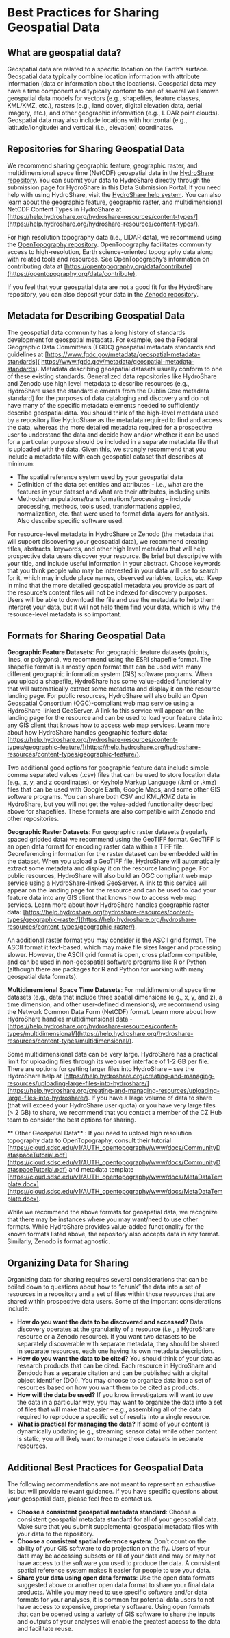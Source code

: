 # Best Practices for Sharing Geospatial Data

## What are geospatial data?

Geospatial data are related to a specific location on the Earth’s surface. Geospatial data typically combine location information with attribute information (data or information about the locations). Geospatial data may have a time component and typically conform to one of several well known geospatial data models for vectors (e.g., shapefiles, feature classes, KML/KMZ, etc.), rasters (e.g., land cover, digital elevation data, aerial imagery, etc.), and other geographic information (e.g., LiDAR point clouds). Geospatial data may also include locations with horizontal (e.g., latitude/longitude) and vertical (i.e., elevation) coordinates.

## Repositories for Sharing Geospatial Data

We recommend sharing geographic feature, geographic raster, and multidimensional space time (NetCDF) geospatial data in the [HydroShare repository](http://hydroshare.org). You can submit your data to HydroShare directly through the submission page for HydroShare in this Data Submission Portal. If you need help with using HydroShare, visit the [HydroShare help system](http://help.hydroshare.org). You can also learn about the geographic feature, geographic raster, and multidimensional NetCDF Content Types in HydroShare at [https://help.hydroshare.org/hydroshare-resources/content-types/](https://help.hydroshare.org/hydroshare-resources/content-types/).

For high resolution topography data (i.e., LIDAR data), we recommend using the [OpenTopography repository](https://opentopography.org/). OpenTopography facilitates community access to high-resolution, Earth science-oriented topography data along with related tools and resources. See OpenTopography’s information on contributing data at [https://opentopography.org/data/contribute](https://opentopography.org/data/contribute).

If you feel that your geospatial data are not a good fit for the HydroShare repository, you can also deposit your data in the [Zenodo repository](http://zenodo.org).

## Metadata for Describing Geospatial Data

The geospatial data community has a long history of standards development for geospatial metadata. For example, see the Federal Geographic Data Committee’s (FGDC) geospatial metadata standards and guidelines at [https://www.fgdc.gov/metadata/geospatial-metadata-standards]( https://www.fgdc.gov/metadata/geospatial-metadata-standards). Metadata describing geospatial datasets usually conform to one of these existing standards. Generalized data repositories like HydroShare and Zenodo use high level metadata to describe resources (e.g., HydroShare uses the standard elements from the Dublin Core metadata standard) for the purposes of data cataloging and discovery and do not have many of the specific metadata elements needed to sufficiently describe geospatial data. You should think of the high-level metadata used by a repository like HydroShare as the metadata required to find and access the data, whereas the more detailed metadata required for a prospective user to understand the data and decide how and/or whether it can be used for a particular purpose should be included in a separate metadata file that is uploaded with the data. Given this, we strongly recommend that you include a metadata file with each geospatial dataset that describes at minimum:

* The spatial reference system used by your geospatial data
* Definition of the data set entities and attributes - i.e., what are the features in your dataset and what are their attributes, including units
* Methods/manipulations/transformations/processing – include processing, methods, tools used, transformations applied, normalization, etc. that were used to format data layers for analysis. Also describe specific software used.

For resource-level metadata in HydroShare or Zenodo (the metadata that will support discovering your geospatial data), we recommend creating titles, abstracts, keywords, and other high level metadata that will help prospective data users discover your resource. Be brief but descriptive with your title, and include useful information in your abstract. Choose keywords that you think people who may be interested in your data will use to search for it, which may include place names, observed variables, topics, etc. Keep in mind that the more detailed geospatial metadata you provide as part of the resource’s content files will not be indexed for discovery purposes. Users will be able to download the file and use the metadata to help them interpret your data, but it will not help them find your data, which is why the resource-level metadata is so important.

## Formats for Sharing Geospatial Data

**Geographic Feature Datasets**: For geographic feature datasets (points, lines, or polygons), we recommend using the ESRI shapefile format. The shapefile format is a mostly open format that can be used with many different geographic information system (GIS) software programs. When you upload a shapefile, HydroShare has some value-added functionality that will automatically extract some metadata and display it on the resource landing page. For public resources, HydroShare will also build an Open Geospatial Consortium (OGC)-compliant web map service using a HydroShare-linked GeoServer. A link to this service will appear on the landing page for the resource and can be used to load your feature data into any GIS client that knows how to access web map services.  Learn more about how HydroShare handles geographic feature data: [https://help.hydroshare.org/hydroshare-resources/content-types/geographic-feature/](https://help.hydroshare.org/hydroshare-resources/content-types/geographic-feature/).

Two additional good options for geographic feature data include simple comma separated values (.csv) files that can be used to store location data (e.g., x, y, and z coordinates), or Keyhole Markup Language (.kml or .kmz) files that can be used with Google Earth, Google Maps, and some other GIS software programs. You can share both CSV and KML/KMZ data in HydroShare, but you will not get the value-added functionality described above for shapefiles. These formats are also compatible with Zenodo and other repositories.

**Geographic Raster Datasets**: For geographic raster datasets (regularly spaced gridded data) we recommend using the GeoTIFF format. GeoTIFF is an open data format for encoding raster data within a TIFF file. Georeferencing information for the raster dataset can be embedded within the dataset. When you upload a GeoTIFF file, HydroShare will automatically extract some metadata and display it on the resource landing page. For public resources, HydroShare will also build an OGC compliant web map service using a HydroShare-linked GeoServer. A link to this service will appear on the landing page for the resource and can be used to load your feature data into any GIS client that knows how to access web map services. Learn more about how HydroShare handles geographic raster data: [https://help.hydroshare.org/hydroshare-resources/content-types/geographic-raster/](https://help.hydroshare.org/hydroshare-resources/content-types/geographic-raster/).

An additional raster format you may consider is the ASCII grid format. The ASCII format it text-based, which may make file sizes larger and processing slower. However, the ASCII grid format is open, cross platform compatible, and can be used in non-geospatial software programs like R or Python (although there are packages for R and Python for working with many geospatial data formats).

**Multidimensional Space Time Datasets**: For multidimensional space time datasets (e.g., data that include three spatial dimensions (e.g., x, y, and z), a time dimension, and other user-defined dimensions), we recommend using the Network Common Data Form (NetCDF) format. Learn more about how HydroShare handles multidimensional data - [https://help.hydroshare.org/hydroshare-resources/content-types/multidimensional/](https://help.hydroshare.org/hydroshare-resources/content-types/multidimensional/).

Some multidimensional data can be very large. HydroShare has a practical limit for uploading files through its web user interface of 1-2 GB per file. There are options for getting larger files into HydroShare – see the HydroShare help at [https://help.hydroshare.org/creating-and-managing-resources/uploading-large-files-into-hydroshare/](https://help.hydroshare.org/creating-and-managing-resources/uploading-large-files-into-hydroshare/). If you have a large volume of data to share (that will exceed your HydroShare user quota) or you have very large files (> 2 GB) to share, we recommend that you contact a member of the CZ Hub team to consider the best options for sharing.

** Other Geospatial Data** : If you need to upload high resolution topography data to OpenTopography, consult their tutorial [https://cloud.sdsc.edu/v1/AUTH_opentopography/www/docs/CommunityDataspaceTutorial.pdf](https://cloud.sdsc.edu/v1/AUTH_opentopography/www/docs/CommunityDataspaceTutorial.pdf) and metadata template [https://cloud.sdsc.edu/v1/AUTH_opentopography/www/docs/MetaDataTemplate.docx](https://cloud.sdsc.edu/v1/AUTH_opentopography/www/docs/MetaDataTemplate.docx).

While we recommend the above formats for geospatial data, we recognize that there may be instances where you may want/need to use other formats. While HydroShare provides value-added functionality for the known formats listed above, the repository also accepts data in any format. Similarly, Zenodo is format agnostic.

## Organizing Data for Sharing

Organizing data for sharing requires several considerations that can be boiled down to questions about how to “chunk” the data into a set of resources in a repository and a set of files within those resources that are shared within prospective data users. Some of the important considerations include:

* **How do you want the data to be discovered and accessed?** Data discovery operates at the granularity of a resource (i.e., a HydroShare resource or a Zenodo resource). If you want two datasets to be separately discoverable with separate metadata, they should be shared in separate resources, each one having its own metadata description.
* **How do you want the data to be cited?** You should think of your data as research products that can be cited. Each resource in HydroShare and Zendodo has a separate citation and can be published with a digital object identifier (DOI). You may choose to organize data into a set of resources based on how you want them to be cited as products.
* **How will the data be used?** If you know investigators will want to use the data in a particular way, you may want to organize the data into a set of files that will make that easier – e.g., assembling all of the data required to reproduce a specific set of results into a single resource.
* **What is practical for managing the data?** If some of your content is dynamically updating (e.g., streaming sensor data) while other content is static, you will likely want to manage those datasets in separate resources.

## Additional Best Practices for Geospatial Data

The following recommendations are not meant to represent an exhaustive list but will provide relevant guidance. If you have specific questions about your geospatial data, please feel free to contact us.

* **Choose a consistent geospatial metadata standard**: Choose a consistent geospatial metadata standard for all of your geospatial data. Make sure that you submit supplemental geospatial metadata files with your data to the repository.
* **Choose a consistent spatial reference system**: Don’t count on the ability of your GIS software to do projection on the fly. Users of your data may be accessing subsets or all of your data and may or may not have access to the software you used to produce the data. A consistent spatial reference system makes it easier for people to use your data.
* **Share your data using open data formats**: Use the open data formats suggested above or another open data format to share your final data products. While you may need to use specific software and/or data formats for your analyses, it is common for potential data users to not have access to expensive, proprietary software. Using open formats that can be opened using a variety of GIS software to share the inputs and outputs of your analyses will enable the greatest access to the data and facilitate reuse.

